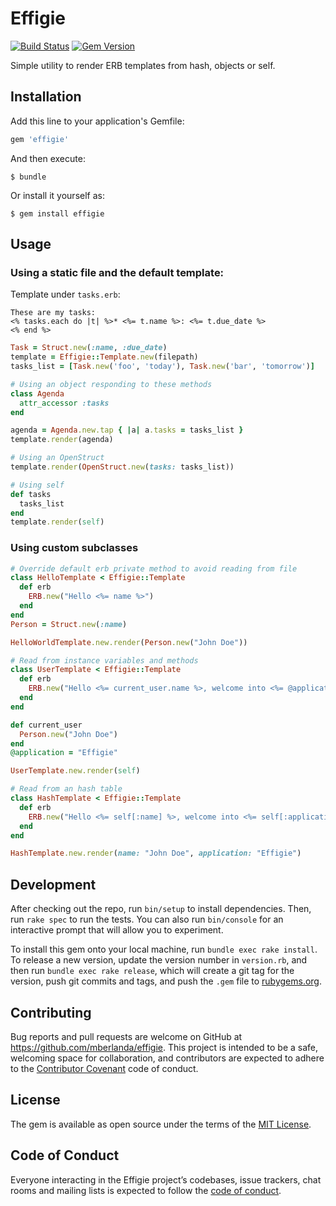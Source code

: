 # Effigie

[![Build Status](https://travis-ci.com/mberlanda/effigie.svg?branch=master)](https://travis-ci.com/mberlanda/effigie) [![Gem Version](https://badge.fury.io/rb/effigie.svg)](https://badge.fury.io/rb/effigie)

Simple utility to render ERB templates from hash, objects or self.

## Installation

Add this line to your application's Gemfile:

```ruby
gem 'effigie'
```

And then execute:

    $ bundle

Or install it yourself as:

    $ gem install effigie

## Usage

### Using a static file and the default template:

Template under `tasks.erb`:
```erb
These are my tasks:
<% tasks.each do |t| %>* <%= t.name %>: <%= t.due_date %>
<% end %>
```

```rb
Task = Struct.new(:name, :due_date)
template = Effigie::Template.new(filepath)
tasks_list = [Task.new('foo', 'today'), Task.new('bar', 'tomorrow')]

# Using an object responding to these methods
class Agenda
  attr_accessor :tasks
end

agenda = Agenda.new.tap { |a| a.tasks = tasks_list }
template.render(agenda)

# Using an OpenStruct
template.render(OpenStruct.new(tasks: tasks_list))

# Using self
def tasks
  tasks_list
end
template.render(self)
```

### Using custom subclasses

```rb
# Override default erb private method to avoid reading from file
class HelloTemplate < Effigie::Template
  def erb
    ERB.new("Hello <%= name %>")
  end
end
Person = Struct.new(:name)

HelloWorldTemplate.new.render(Person.new("John Doe"))

# Read from instance variables and methods
class UserTemplate < Effigie::Template
  def erb
    ERB.new("Hello <%= current_user.name %>, welcome into <%= @application %>.")
  end
end

def current_user
  Person.new("John Doe")
end
@application = "Effigie"

UserTemplate.new.render(self)

# Read from an hash table
class HashTemplate < Effigie::Template
  def erb
    ERB.new("Hello <%= self[:name] %>, welcome into <%= self[:application] %>.")
  end
end

HashTemplate.new.render(name: "John Doe", application: "Effigie")
```

## Development

After checking out the repo, run `bin/setup` to install dependencies. Then, run `rake spec` to run the tests. You can also run `bin/console` for an interactive prompt that will allow you to experiment.

To install this gem onto your local machine, run `bundle exec rake install`. To release a new version, update the version number in `version.rb`, and then run `bundle exec rake release`, which will create a git tag for the version, push git commits and tags, and push the `.gem` file to [rubygems.org](https://rubygems.org).

## Contributing

Bug reports and pull requests are welcome on GitHub at https://github.com/mberlanda/effigie. This project is intended to be a safe, welcoming space for collaboration, and contributors are expected to adhere to the [Contributor Covenant](http://contributor-covenant.org) code of conduct.

## License

The gem is available as open source under the terms of the [MIT License](https://opensource.org/licenses/MIT).

## Code of Conduct

Everyone interacting in the Effigie project’s codebases, issue trackers, chat rooms and mailing lists is expected to follow the [code of conduct](https://github.com/mberlanda/effigie/blob/master/CODE_OF_CONDUCT.md).
